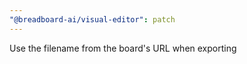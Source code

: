 ```yaml
---
"@breadboard-ai/visual-editor": patch
---
```


Use the filename from the board's URL when exporting
